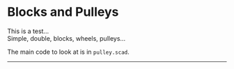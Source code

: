 # Blocks and Pulleys
This is a test...  
Simple, double, blocks, wheels, pulleys...

The main code to look at is in `pulley.scad`.

---
